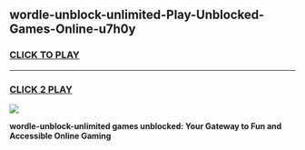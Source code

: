 
## wordle-unblock-unlimited-Play-Unblocked-Games-Online-u7h0y
<h3>
<a href="https://premium76.site?title=wordle-unblock-unlimited&ref=25A">CLICK TO PLAY</a></h3>
<hr>

<h3>
<a href="https://premium76.site?title=wordle-unblock-unlimited&ref=25A">CLICK 2 PLAY</a>
  
</h3>

<a href="https://premium76.site?title=wordle-unblock-unlimited&ref=25A"><img src="https://clearcache.store/games.png"></a>


**wordle-unblock-unlimited games unblocked: Your Gateway to Fun and Accessible Online Gaming**
